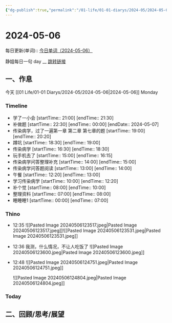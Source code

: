 ```yaml
---
{"dg-publish":true,"permalink":"/01-life/01-01-diarys/2024-05/2024-05-06/","tags":["Diary","written_by_10k","10k原创"]}
---
```



# 2024-05-06
每日更新(单词)::
[今日单词（2024-05-06）](https://www.123pan.com/s/FckCjv-cjUUA.html)

静姐每日一句 day __
[跳转链接](https://www.123pan.com/FileView?fileId=5435933&shareKey=FckCjv-cjUUA&sharePwd=)


## 一、作息
今天 [[01 Life/01-01 Diarys/2024-05/2024-05-06\|2024-05-06]] Monday

### Timeline
-  学了一小会 [startTime:: 21:00]  [endTime:: 21:30]
-  补做题 [startTime:: 22:30]  [endTime:: 00:00]  [endDate:: 2024-05-07]
-  传染病学，过了一遍第一章 第二章 第七章的题 [startTime:: 19:00]  [endTime:: 20:20]
-  蹲坑 [startTime:: 18:30]  [endTime:: 19:00]
-  传染病学 [startTime:: 16:30]  [endTime:: 18:30]
-  玩手机去了 [startTime:: 15:00]  [endTime:: 16:15]
-  传染病学问答整理补充 [startTime:: 14:00]  [endTime:: 15:00]
-  传染病学问答题阅读 [startTime:: 13:00]  [endTime:: 14:00]
-  午餐 [startTime:: 12:20]  [endTime:: 13:00]
-  学习传染病学 [startTime:: 10:00]  [endTime:: 12:20]
-  补个觉 [startTime:: 08:00]  [endTime:: 10:00]
-  整理资料 [startTime:: 07:00]  [endTime:: 08:00]
-  睡睡睡1 [startTime:: 00:00]  [endTime:: 07:00]

### Thino
- 12:35 ![[Pasted Image 20240506123517.jpeg\|Pasted Image 20240506123517.jpeg]]![[Pasted Image 20240506123531.jpeg\|Pasted Image 20240506123531.jpeg]] 
- 12:36 
	我测，什么情况，不让人吃饭了
	![[Pasted Image 20240506123600.jpeg\|Pasted Image 20240506123600.jpeg]] 
- 12:48 
	![[Pasted Image 20240506124751.jpeg\|Pasted Image 20240506124751.jpeg]]
	
	![[Pasted Image 20240506124804.jpeg\|Pasted Image 20240506124804.jpeg]] 

### Today



## 二、回顾/思考/展望







